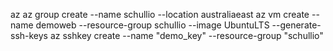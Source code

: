 az
az group create --name schullio --location australiaeast
az vm create --name demoweb --resource-group schullio --image UbuntuLTS --generate-ssh-keys
az sshkey create --name "demo_key" --resource-group "schullio"